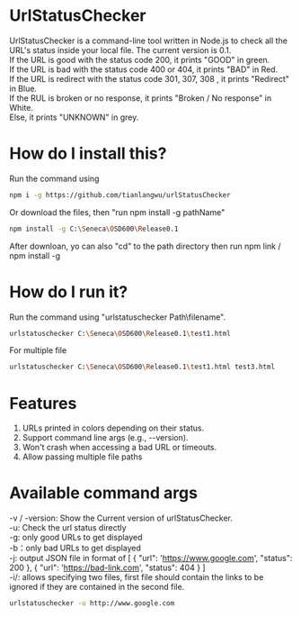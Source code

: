 # UrlStatusChecker

UrlStatusChecker is a command-line tool written in Node.js to check all the URL's status inside your local file.
The current version is 0.1. <br>
If the URL is good with the status code 200, it prints "GOOD" in green. <br>
If the URL is bad with the status code 400 or 404, it prints "BAD" in Red. <br>
If the URL is redirect with the status code 301, 307, 308 , it prints "Redirect" in Blue. <br>
If the RUL is broken or no response, it prints "Broken / No response" in White. <br>
Else, it prints "UNKNOWN" in grey.

# How do I install this?

Run the command using

```bash
npm i -g https://github.com/tianlangwu/urlStatusChecker
```

Or download the files, then "run npm install -g pathName"

```bash
npm install -g C:\Seneca\OSD600\Release0.1
```

After downloan, yo can also "cd" to the path directory then run npm link / npm install -g<br>

# How do I run it?

Run the command using "urlstatuschecker Path\filename".<br>

```bash
urlstatuschecker C:\Seneca\OSD600\Release0.1\test1.html
```

For multiple file 

```bash
urlstatuschecker C:\Seneca\OSD600\Release0.1\test1.html test3.html
```

# Features

1. URLs printed in colors depending on their status.<br>
2. Support command line args (e.g., --version).
3. Won't crash when accessing a bad URL or timeouts.
4. Allow passing multiple file paths

# Available command args

-v / -version: Show the Current version of urlStatusChecker.<br>
-u: Check the url status directly<br>
-g: only good URLs to get displayed<br>
-b：only bad URLs to get displayed<br>
-j: output JSON file in format of [ { "url": 'https://www.google.com', "status": 200 }, { "url": 'https://bad-link.com', "status": 404 } ]<br>
-i/: allows specifying two files, first file should contain the links to be ignored if they are contained in the second file.<br>

```bash
urlstatuschecker -u http://www.google.com
```
